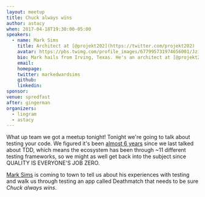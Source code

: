 ```yaml
---
layout: meetup
title: Chuck always wins
author: astacy
when: 2017-04-18T19:30:00-05:00
speakers:
  - name: Mark Sims
    title: Architect at [@projekt202](https://twitter.com/projekt202)
    avatar: https://pbs.twimg.com/profile_images/677995731974656001/Jzi_AbRc.jpg
    bio: Mark hails from Irving, Texas. He's an architect at [@projekt202](https://twitter.com/projekt202), and when he's not judiciously driving for a high level of quality in his JavaScript based applications, you might find him dad'ing, playing guitar, or woodworking.
    email:
    homepage:
    twitter: markedwardsims
    github:
    linkedin:
sponsor:
venue: spredfast
after: gingerman
organizers:
  - lingram
  - astacy
---
```


What up team we got a meetup tonight! Tonight we're going to talk about testing your code. We figured it's been [almost 6 years](/june-meetup-details-announced/) since we last talked about TDD, which means the ecosystem has been through ~11 different testing frameworks, so we might as well get back into the subject since QUALITY IS EVERYONE'S JOB ZERO.

[Mark Sims](https://twitter.com/markedwardsims) is coming to town to tell us about his experiences with testing and walk us through testing an app called Deathmatch that needs to be sure _Chuck always wins_.
